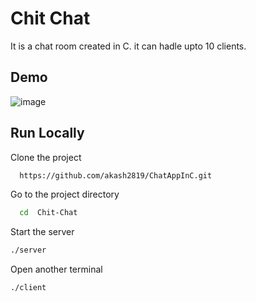 
# Chit Chat 

It is a chat room created in C. it can hadle upto 10 clients. 


## Demo

![image](https://user-images.githubusercontent.com/58558224/223162277-25532a8f-ac7f-4ab1-bb8c-f48dab1f6445.png)



## Run Locally

Clone the project

```bash
  https://github.com/akash2819/ChatAppInC.git
```

Go to the project directory

```bash
  cd  Chit-Chat
```

Start the server

```bash
./server
```
Open another terminal 
```bash
./client
```

